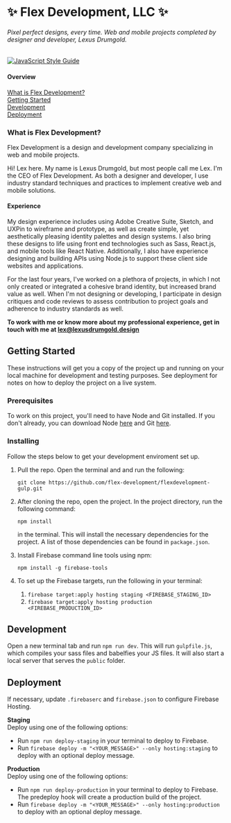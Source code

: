 # :sparkles: Flex Development, LLC :sparkles:
###### Pixel perfect designs, every time. Web and mobile projects completed by designer and developer, Lexus Drumgold.

[![JavaScript Style Guide](https://img.shields.io/badge/code_style-standard-brightgreen.svg)](https://standardjs.com)

#### Overview
[What is Flex Development?](#what-is-flex-development)  
[Getting Started](#getting-started)  
[Development](#development)  
[Deployment](#deployment)  

### What is Flex Development?
Flex Development is a design and development company specializing in web and
mobile projects.

Hi! Lex here. My name is Lexus Drumgold, but most people call me Lex. I'm the
CEO of Flex Development. As both a designer and developer, I use industry
standard techniques and practices to implement creative web and mobile
solutions.

#### Experience
My design experience includes using Adobe Creative Suite, Sketch, and UXPin to
wireframe and prototype, as well as create simple, yet aesthetically pleasing
identity palettes and design systems. I also bring these designs to life using
front end technologies such as Sass, React.js, and mobile tools like React
Native. Additionally, I also have experience designing and building APIs using
Node.js to support these client side websites and applications.

For the last four years, I've worked on a plethora of projects, in which I not
only created or integrated a cohesive brand identity, but increased brand value
as well. When I'm not designing or developing, I participate in design critiques
and code reviews to assess contribution to project goals and adherence to
industry standards as well.

**To work with me or know more about my professional experience, get in touch with me at <lex@lexusdrumgold.design>**

## Getting Started

These instructions will get you a copy of the project up and running on your local machine for development and testing purposes. See deployment for notes on how to deploy the project on a live system.

### Prerequisites

To work on this project, you'll need to have Node and Git installed. If you don't already, you can download Node [here](https://nodejs.org/en/download/) and Git [here](https://git-scm.com/downloads).

### Installing

Follow the steps below to get your development enviroment set up.

1.  Pull the repo. Open the terminal and and run the following:

    ```
    git clone https://github.com/flex-development/flexdevelopment-gulp.git
    ```

2.  After cloning the repo, open the project. In the project directory, run the following command:

    ```
    npm install
    ```

    in the terminal. This will install the necessary dependencies for the project. A list of those dependencies can be found in `package.json`.

3. Install Firebase command line tools using npm:
    ```
    npm install -g firebase-tools
    ```  
    
4. To set up the Firebase targets, run the following in your terminal:
    1. `firebase target:apply hosting staging <FIREBASE_STAGING_ID>`
    2. `firebase target:apply hosting production <FIREBASE_PRODUCTION_ID>`


## Development
Open a new terminal tab and run `npm run dev`. This will run `gulpfile.js`,
which compiles your sass files and babelfies your JS files. It will also start a
local server that serves the `public` folder.

## Deployment
If necessary, update `.firebaserc` and `firebase.json` to configure Firebase
Hosting.

**Staging**  
Deploy using one of the following options:
- Run `npm run deploy-staging` in your terminal to deploy to Firebase.
- Run `firebase deploy -m "<YOUR_MESSAGE>" --only hosting:staging` to
  deploy with an optional deploy message.

**Production**  
Deploy using one of the following options:
- Run `npm run deploy-production` in your terminal to deploy to Firebase. The
  predeploy hook will create a production build of the project.
- Run `firebase deploy -m "<YOUR_MESSAGE>" --only hosting:production`
  to deploy with an optional deploy message.
